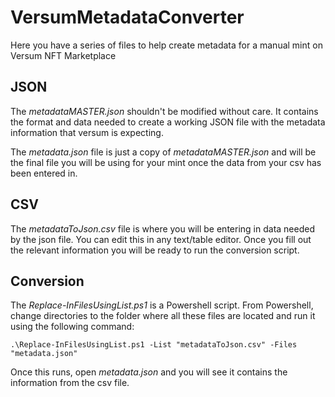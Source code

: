 # VersumMetadataConverter

Here you have a series of files to help create metadata for a manual mint on Versum NFT Marketplace

## JSON
The *metadataMASTER.json* shouldn't be modified without care. It contains the format and data needed to create a working JSON file with the metadata information that versum is expecting.

The *metadata.json* file is just a copy of *metadataMASTER.json* and will be the final file you will be using for your mint once the data from your csv has been entered in.

## CSV
The *metadataToJson.csv* file is where you will be entering in data needed by the json file. You can edit this in any text/table editor. Once you fill out the relevant information you will be ready to run the conversion script.

## Conversion
The *Replace-InFilesUsingList.ps1* is a Powershell script. From Powershell, change directories to the folder where all these files are located and run it using the following command:

```
.\Replace-InFilesUsingList.ps1 -List "metadataToJson.csv" -Files "metadata.json"
```

Once this runs, open *metadata.json* and you will see it contains the information from the csv file.

